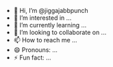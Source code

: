 - 👋 Hi, I’m @jiggajabbpunch
- 👀 I’m interested in ...
- 🌱 I’m currently learning ...
- 💞️ I’m looking to collaborate on ...
- 📫 How to reach me ...
- 😄 Pronouns: ...
- ⚡ Fun fact: ...

<!---
jiggajabbpunch/jiggajabbpunch is a ✨ special ✨ repository because its `README.md` (this file) appears on your GitHub profile.
You can click the Preview link to take a look at your changes.
--->
